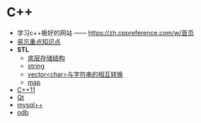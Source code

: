 # C++

- 学习c++极好的网站 —— <https://zh.cppreference.com/w/首页>
- [易忘重点知识点](important/readme.md)
- **STL**
  - [底层存储结构](stl/storage.struct/readme.md)
  - [string](stl/string/readme.md)
  - [vector\<char\>与字符串的相互转换](stl/vecotr.char.convert.md)
  - [map](stl/map.md)
- [C++11](c++11/readme.md)
- [Qt](qt/readme.md)
- [mysql++](database/mysql++/readme.md)
- [odb](database/odb/readme.md)
